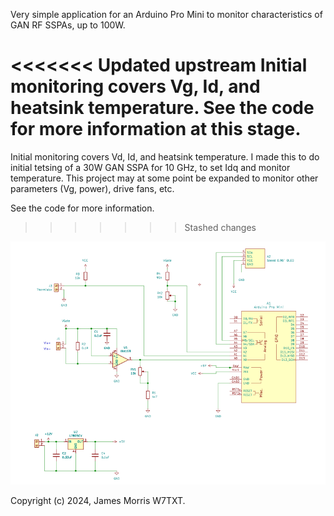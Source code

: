 Very simple application for an Arduino Pro Mini to monitor characteristics of GAN RF SSPAs, up to 100W.

<<<<<<< Updated upstream
Initial monitoring covers Vg, Id, and heatsink temperature. See the code for more information at this stage.
=======
Initial monitoring covers Vd, Id, and heatsink temperature. I made this to do initial tetsing of a
30W GAN SSPA for 10 GHz, to set Idq and monitor temperature. This project may at some point be expanded
to monitor other parameters (Vg, power), drive fans, etc.

See the code for more information.
>>>>>>> Stashed changes


![Schematic diagram](sspa-monitor-schematic.png)



Copyright (c) 2024, James Morris W7TXT.
